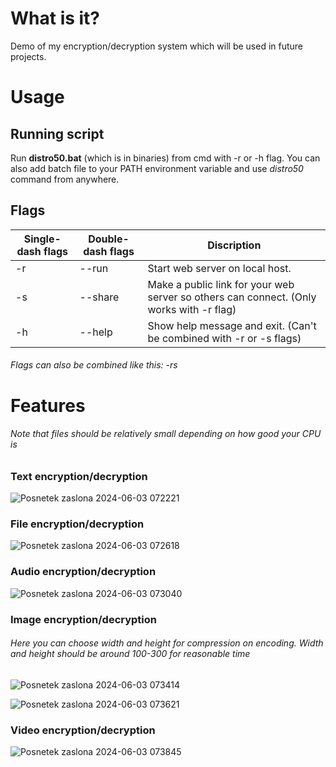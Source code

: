 # What is it?
Demo of my encryption/decryption system which will be used in future projects.

# Usage
## Running script
Run **distro50.bat** (which is in binaries) from cmd with -r or -h flag.
You can also add batch file to your PATH environment variable and use *distro50* command from anywhere.
## Flags
|Single-dash flags |Double-dash flags|Discription|
|------------------|----|-----------|
| -r   |--run|Start web server on local host.|
| -s   |--share|Make a public link for your web server so others can connect. (Only works with -r flag)|TEET|
| -h   |--help|Show help message and exit. (Can't be combined with -r or -s flags)|
###### Flags can also be combined like this: *-rs*
# Features
###### Note that files should be relatively small depending on how good your CPU is
### Text encryption/decryption
![Posnetek zaslona 2024-06-03 072221](https://github.com/Hipex123/Distro50/assets/117768734/44c6a445-d686-4ade-973c-4766ce0b32da)
### File encryption/decryption
![Posnetek zaslona 2024-06-03 072618](https://github.com/Hipex123/Distro50/assets/117768734/bb9fcc49-d996-4bf9-bccd-86ebbfdac010)
### Audio encryption/decryption
![Posnetek zaslona 2024-06-03 073040](https://github.com/Hipex123/Distro50/assets/117768734/b59e14fc-7884-4349-90bd-ae5190976955)
### Image encryption/decryption
###### Here you can choose width and height for compression on encoding. Width and height should be around 100-300 for reasonable time
![Posnetek zaslona 2024-06-03 073414](https://github.com/Hipex123/Distro50/assets/117768734/ad96ea75-015c-4340-8bd6-bb475f63a121)

![Posnetek zaslona 2024-06-03 073621](https://github.com/Hipex123/Distro50/assets/117768734/f5eda15e-b6bc-4b51-b372-f88bc032eea2)
### Video encryption/decryption
![Posnetek zaslona 2024-06-03 073845](https://github.com/Hipex123/Distro50/assets/117768734/18563a64-b62e-48fc-b33d-6c83b4bda016)
